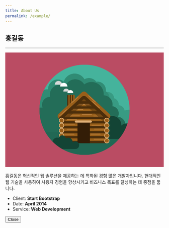 ```yaml
---
title: About Us
permalink: /example/
---
```

<head>
  <meta charset="utf-8">
  <meta http-equiv="X-UA-Compatible" content="IE=edge">
  <title>izgrimean</title>
  <meta name="viewport" content="width=device-width">
  <meta name="description" content="글과 그림이 가지는 다양한 의미를 책이라는 매개체를 통해 구현하고자 합니다.">
  <meta name="keywords" content="글과 그림이 가지는 다양한 의미를 책이라는 매개체를 통해 구현하고자 합니다.">
  
  <meta name="author" content="대표 박조은">
  <link rel="canonical" href="https://github.com/izgrimean/izgrimean.github.io/">
  <link rel="alternate" type="application/rss+xml" title="RSS" href="feed.xml">

  <!-- Custom CSS & Bootstrap Core CSS - Uses Bootswatch Flatly Theme: http://bootswatch.com/flatly/ -->
  <link rel="stylesheet" href=" style.css">

  <!-- Google verification -->
  

  <!-- Bing Verification -->
  

  <!-- Custom Fonts -->
  <link rel="stylesheet" href=" css/font-awesome/css/all.min.css">
  <link href="//fonts.googleapis.com/css?family=Montserrat:400,700" rel="stylesheet" type="text/css">
  <link href="//fonts.googleapis.com/css?family=Lato:400,700,400italic,700italic" rel="stylesheet" type="text/css">

  <!-- HTML5 Shim and Respond.js IE8 support of HTML5 elements and media queries -->
  <!-- WARNING: Respond.js doesn't work if you view the page via file:// -->
  <!--[if lt IE 9]>
        <script src="https://oss.maxcdn.com/libs/html5shiv/3.7.0/html5shiv.js"></script>
        <script src="https://oss.maxcdn.com/libs/respond.js/1.4.2/respond.min.js"></script>
    <![endif]-->
<style type="text/css">.lf-progress {
  -webkit-appearance: none;
  -moz-apperance: none;
  width: 100%;
  /* margin: 0 10px; */
  height: 4px;
  border-radius: 3px;
  cursor: pointer;
}
.lf-progress:focus {
  outline: none;
  border: none;
}
.lf-progress::-moz-range-track {
  cursor: pointer;
  background: none;
  border: none;
  outline: none;
}
.lf-progress::-webkit-slider-thumb {
  -webkit-appearance: none !important;
  height: 13px;
  width: 13px;
  border: 0;
  border-radius: 50%;
  background: #0fccce;
  cursor: pointer;
}
.lf-progress::-moz-range-thumb {
  -moz-appearance: none !important;
  height: 13px;
  width: 13px;
  border: 0;
  border-radius: 50%;
  background: #0fccce;
  cursor: pointer;
}
.lf-progress::-ms-track {
  width: 100%;
  height: 3px;
  cursor: pointer;
  background: transparent;
  border-color: transparent;
  color: transparent;
}
.lf-progress::-ms-fill-lower {
  background: #ccc;
  border-radius: 3px;
}
.lf-progress::-ms-fill-upper {
  background: #ccc;
  border-radius: 3px;
}
.lf-progress::-ms-thumb {
  border: 0;
  height: 15px;
  width: 15px;
  border-radius: 50%;
  background: #0fccce;
  cursor: pointer;
}
.lf-progress:focus::-ms-fill-lower {
  background: #ccc;
}
.lf-progress:focus::-ms-fill-upper {
  background: #ccc;
}
.lf-player-container :focus {
  outline: 0;
}
.lf-popover {
  position: relative;
}

.lf-popover-content {
  display: inline-block;
  position: absolute;
  opacity: 1;
  visibility: visible;
  transform: translate(0, -10px);
  box-shadow: 0 2px 5px 0 rgba(0, 0, 0, 0.26);
  transition: all 0.3s cubic-bezier(0.75, -0.02, 0.2, 0.97);
}

.lf-popover-content.hidden {
  opacity: 0;
  visibility: hidden;
  transform: translate(0, 0px);
}

.lf-player-btn-container {
  display: flex;
  align-items: center;
}
.lf-player-btn {
  cursor: pointer;
  fill: #999;
  width: 14px;
}

.lf-player-btn.active {
  fill: #555;
}

.lf-popover {
  position: relative;
}

.lf-popover-content {
  display: inline-block;
  position: absolute;
  background-color: #ffffff;
  opacity: 1;

  transform: translate(0, -10px);
  box-shadow: 0 2px 5px 0 rgba(0, 0, 0, 0.26);
  transition: all 0.3s cubic-bezier(0.75, -0.02, 0.2, 0.97);
  padding: 10px;
}

.lf-popover-content.hidden {
  opacity: 0;
  visibility: hidden;
  transform: translate(0, 0px);
}

.lf-arrow {
  position: absolute;
  z-index: -1;
  content: '';
  bottom: -9px;
  border-style: solid;
  border-width: 10px 10px 0px 10px;
}

.lf-left-align,
.lf-left-align .lfarrow {
  left: 0;
  right: unset;
}

.lf-right-align,
.lf-right-align .lf-arrow {
  right: 0;
  left: unset;
}

.lf-text-input {
  border: 1px #ccc solid;
  border-radius: 5px;
  padding: 3px;
  width: 60px;
  margin: 0;
}

.lf-color-picker {
  display: flex;
  flex-direction: row;
  justify-content: space-between;
  height: 90px;
}

.lf-color-selectors {
  display: flex;
  flex-direction: column;
  justify-content: space-between;
}

.lf-color-component {
  display: flex;
  flex-direction: row;
  font-size: 12px;
  align-items: center;
  justify-content: center;
}

.lf-color-component strong {
  width: 40px;
}

.lf-color-component input[type='range'] {
  margin: 0 0 0 10px;
}

.lf-color-component input[type='number'] {
  width: 50px;
  margin: 0 0 0 10px;
}

.lf-color-preview {
  font-size: 12px;
  display: flex;
  flex-direction: column;
  align-items: center;
  justify-content: space-between;
  padding-left: 5px;
}

.lf-preview {
  height: 60px;
  width: 60px;
}

.lf-popover-snapshot {
  width: 150px;
}
.lf-popover-snapshot h5 {
  margin: 5px 0 10px 0;
  font-size: 0.75rem;
}
.lf-popover-snapshot a {
  display: block;
  text-decoration: none;
}
.lf-popover-snapshot a:before {
  content: '⥼';
  margin-right: 5px;
}
.lf-popover-snapshot .lf-note {
  display: block;
  margin-top: 10px;
  color: #999;
}
.lf-player-controls > div {
  margin-right: 5px;
  margin-left: 5px;
}
.lf-player-controls > div:first-child {
  margin-left: 0px;
}
.lf-player-controls > div:last-child {
  margin-right: 0px;
}
</style></head>
<body>
<div class = "modal-content">
<div class="close-modal" data-dismiss="modal">
<div class="lr">
<div class="rl"> </div>
</div></div>
<div class="container">
<div class="row">
<div class="col-lg-8 col-lg-offset-2">
<div class="modal-body">

<h2>홍길동</h2>
<hr class="star-primary">
<img src="img/portfolio/cabin.png" class="img-responsive img-centered" alt="image-alt">
<p>홍길동은 혁신적인 웹 솔루션을 제공하는 데 특화된 경험 많은 개발자입니다. 현대적인 웹 기술을 사용하여 사용자 경험을 향상시키고 비즈니스 목표를 달성하는 데 중점을 둡니다.</p>

<ul class="list-inline item-details">
<li>Client:
<strong>Start Bootstrap</strong>
</li>

<li>Date:
<strong>April 2014</strong>
</li>

<li>Service:
<strong>Web Development</strong>
</li>
</ul>

<button type="button" class="btn btn-default" data-dismiss="modal"><i class="fa fa-times"></i> Close</button>
</div></div>
</body>
